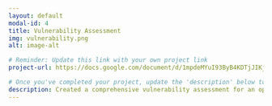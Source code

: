 ```yaml
---
layout: default
modal-id: 4
title: Vulnerability Assessment
img: vulnerability.png
alt: image-alt

# Reminder: Update this link with your own project link
project-url: https://docs.google.com/document/d/1mpdeMYuI93ByB4KDTjJIKjQVdxDacf13HV5yeKRM6ok/edit?usp=sharing

# Once you've completed your project, update the 'description' below to this one:
description: Created a comprehensive vulnerability assessment for an open public database server, analyzing risk factors and proposing security enhancements in line with NIST SP 800-30 to mitigate potential threats and safeguard business operations.
---
```


